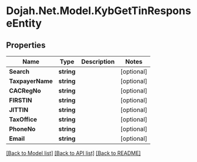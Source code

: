 # Dojah.Net.Model.KybGetTinResponseEntity

## Properties

Name | Type | Description | Notes
------------ | ------------- | ------------- | -------------
**Search** | **string** |  | [optional] 
**TaxpayerName** | **string** |  | [optional] 
**CACRegNo** | **string** |  | [optional] 
**FIRSTIN** | **string** |  | [optional] 
**JITTIN** | **string** |  | [optional] 
**TaxOffice** | **string** |  | [optional] 
**PhoneNo** | **string** |  | [optional] 
**Email** | **string** |  | [optional] 

[[Back to Model list]](../README.md#documentation-for-models) [[Back to API list]](../README.md#documentation-for-api-endpoints) [[Back to README]](../README.md)

